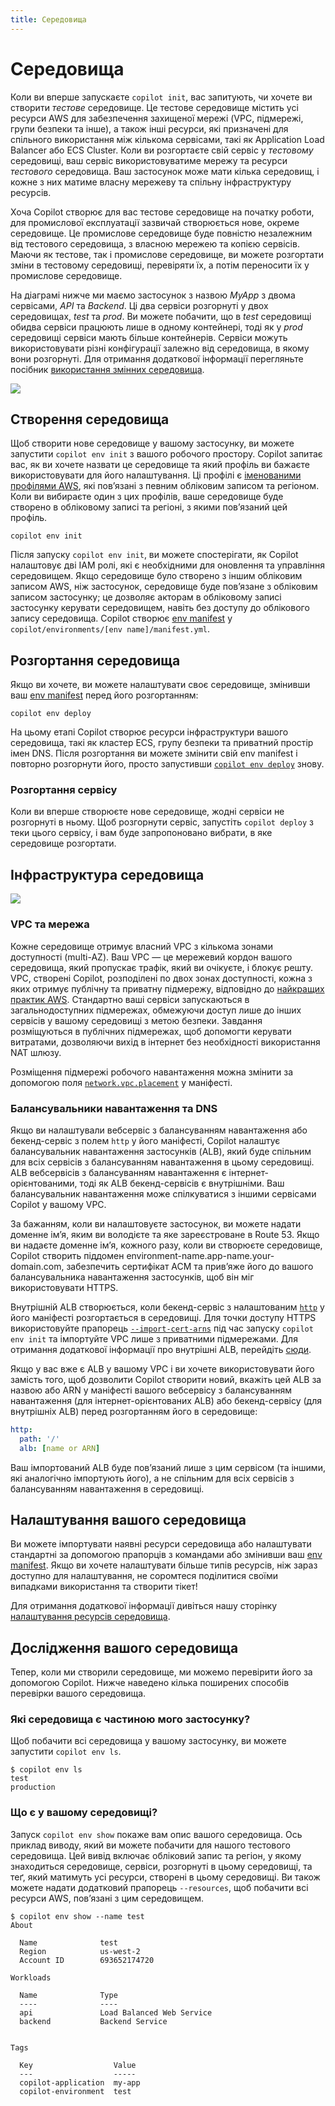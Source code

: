 ```yaml
---
title: Середовища
---
```


# Середовища

Коли ви вперше запускаєте `copilot init`, вас запитують, чи хочете ви створити _тестове_ середовище. Це тестове середовище містить усі ресурси AWS для забезпечення захищеної мережі (VPC, підмережі, групи безпеки та інше), а також інші ресурси, які призначені для спільного використання між кількома сервісами, такі як Application Load Balancer або ECS Cluster. Коли ви розгортаєте свій сервіс у _тестовому_ середовищі, ваш сервіс використовуватиме мережу та ресурси _тестового_ середовища. Ваш застосунок може мати кілька середовищ, і кожне з них матиме власну мережеву та спільну інфраструктуру ресурсів.

Хоча Copilot створює для вас тестове середовище на початку роботи, для промислової експлуатації зазвичай створюється нове, окреме середовище. Це промислове середовище буде повністю незалежним від тестового середовища, з власною мережею та копією сервісів. Маючи як тестове, так і промислове середовище, ви можете розгортати зміни в тестовому середовищі, перевіряти їх, а потім переносити їх у промислове середовище.

На діаграмі нижче ми маємо застосунок з назвою _MyApp_ з двома сервісами, _API_ та _Backend_. Ці два сервіси розгорнуті у двох середовищах, _test_ та _prod_. Ви можете побачити, що в _test_ середовищі обидва сервіси працюють лише в одному контейнері, тоді як у _prod_ середовищі сервіси мають більше контейнерів. Сервіси можуть використовувати різні конфігурації залежно від середовища, в якому вони розгорнуті. Для отримання додаткової інформації перегляньте посібник [використання змінних середовища](../../developing/environment-variables/).

![](https://user-images.githubusercontent.com/879348/85873795-7da9c480-b786-11ea-9990-9604a3cc5f01.png)

## Створення середовища

Щоб створити нове середовище у вашому застосунку, ви можете запустити `copilot env init` з вашого робочого простору. Copilot запитає вас, як ви хочете назвати це середовище та який профіль ви бажаєте використовувати для його налаштування. Ці профілі є [іменованими профілями AWS](https://docs.aws.amazon.com/cli/latest/userguide/cli-configure-profiles.html), які повʼязані з певним обліковим записом та регіоном. Коли ви вибираєте один з цих профілів, ваше середовище буде створено в обліковому записі та регіоні, з якими повʼязаний цей профіль.

```console
copilot env init
```

Після запуску `copilot env init`, ви можете спостерігати, як Copilot налаштовує дві IAM ролі, які є необхідними для оновлення та управління середовищем. Якщо середовище було створено з іншим обліковим записом AWS, ніж застосунок, середовище буде повʼязане з обліковим записом застосунку; це дозволяє акторам в обліковому записі застосунку керувати середовищем, навіть без доступу до облікового запису середовища. Copilot створює [env manifest](../../manifest/environment/) у `copilot/environments/[env name]/manifest.yml`.

## Розгортання середовища

Якщо ви хочете, ви можете налаштувати своє середовище, змінивши ваш [env manifest](../../manifest/environment/) перед його розгортанням:

```console
copilot env deploy
```

На цьому етапі Copilot створює ресурси інфраструктури вашого середовища, такі як кластер ECS, групу безпеки та приватний простір імен DNS. Після розгортання ви можете змінити свій env manifest і повторно розгорнути його, просто запустивши [`copilot env deploy`](../../commands/env-deploy/) знову.

### Розгортання сервісу

Коли ви вперше створюєте нове середовище, жодні сервіси не розгорнуті в ньому. Щоб розгорнути сервіс, запустіть `copilot deploy` з теки цього сервісу, і вам буде запропоновано вибрати, в яке середовище розгортати.

## Інфраструктура середовища

![](https://user-images.githubusercontent.com/879348/85873802-800c1e80-b786-11ea-8b2c-779b01abbaf4.png)


### VPC та мережа

Кожне середовище отримує власний VPC з кількома зонами доступності (multi-AZ). Ваш VPC — це мережевий кордон вашого середовища, який пропускає трафік, який ви очікуєте, і блокує решту. VPC, створені Copilot, розподілені по двох зонах доступності, кожна з яких отримує публічну та приватну підмережу, відповідно до [найкращих практик AWS](https://docs.aws.amazon.com/vpc/latest/userguide/vpc-security-best-practices.html). Стандартно ваші сервіси запускаються в загальнодоступних підмережах, обмежуючи доступ лише до інших сервісів у вашому середовищі з метою безпеки. Завдання розміщуються в публічних підмережах, щоб допомогти керувати витратами, дозволяючи вихід в інтернет без необхідності використання NAT шлюзу.

Розміщення підмережі робочого навантаження можна змінити за допомогою поля [`network.vpc.placement`](../../manifest/lb-web-service/#network-vpc-placement) у маніфесті.

### Балансувальники навантаження та DNS <a name="load-balancers-and-dns"></a>

Якщо ви налаштували вебсервіс з балансуванням навантаження або бекенд-сервіс з полем `http` у його маніфесті, Copilot налаштує балансувальник навантаження застосунків (ALB), який буде спільним для всіх сервісів з балансуванням навантаження в цьому середовищі. ALB вебсервісів з балансуванням навантаження є інтернет-орієнтованими, тоді як ALB бекенд-сервісів є внутрішніми. Ваш балансувальник навантаження може спілкуватися з іншими сервісами Copilot у вашому VPC.

За бажанням, коли ви налаштовуєте застосунок, ви можете надати доменне імʼя, яким ви володієте та яке зареєстроване в Route 53. Якщо ви надаєте доменне імʼя, кожного разу, коли ви створюєте середовище, Copilot створить піддомен environment-name.app-name.your-domain.com, забезпечить сертифікат ACM та привʼяже його до вашого балансувальника навантаження застосунків, щоб він міг використовувати HTTPS.

Внутрішній ALB створюється, коли бекенд-сервіс з налаштованим [`http`](../../manifest/backend-service/#http) у його маніфесті розгортається в середовищі. Для точки доступу HTTPS використовуйте прапорець [`--import-cert-arns`](../../commands/env-init/#what-are-the-flags) під час запуску `copilot env init` та імпортуйте VPC лише з приватними підмережами. Для отримання додаткової інформації про внутрішні ALB, перейдіть [сюди](../../developing/internal-albs/).

Якщо у вас вже є ALB у вашому VPC і ви хочете використовувати його замість того, щоб дозволити Copilot створити новий, вкажіть цей ALB за назвою або ARN у маніфесті вашого вебсервісу з балансуванням навантаження (для інтернет-орієнтованих ALB) або бекенд-сервісу (для внутрішніх ALB) перед розгортанням його в середовище:

```yaml
http:
  path: '/'
  alb: [name or ARN]
```

Ваш імпортований ALB буде повʼязаний лише з цим сервісом (та іншими, які аналогічно імпортують його), а не спільним для всіх сервісів з балансуванням навантаження в середовищі.

## Налаштування вашого середовища

Ви можете імпортувати наявні ресурси середовища або налаштувати стандартні за допомогою прапорців з командами або змінивши ваш [env manifest](../../manifest/environment/). Якщо ви хочете налаштувати більше типів ресурсів, ніж зараз доступно для налаштування, не соромтеся поділитися своїми випадками використання та створити тікет!

Для отримання додаткової інформації дивіться нашу сторінку [налаштування ресурсів середовища](../../developing/custom-environment-resources/).

## Дослідження вашого середовища

Тепер, коли ми створили середовище, ми можемо перевірити його за допомогою Copilot. Нижче наведено кілька поширених способів перевірки вашого середовища.

### Які середовища є частиною мого застосунку?

Щоб побачити всі середовища у вашому застосунку, ви можете запустити `copilot env ls`.

```console
$ copilot env ls
test
production
```

### Що є у вашому середовищі?

Запуск `copilot env show` покаже вам опис вашого середовища. Ось приклад виводу, який ви можете побачити для нашого тестового середовища. Цей вивід включає обліковий запис та регіон, у якому знаходиться середовище, сервіси, розгорнуті в цьому середовищі, та теґ, який матимуть усі ресурси, створені в цьому середовищі. Ви також можете надати додатковий прапорець `--resources`, щоб побачити всі ресурси AWS, повʼязані з цим середовищем.

```console
$ copilot env show --name test
About

  Name              test
  Region            us-west-2
  Account ID        693652174720

Workloads

  Name              Type
  ----              ----
  api               Load Balanced Web Service
  backend           Backend Service


Tags

  Key                  Value
  ---                  -----
  copilot-application  my-app
  copilot-environment  test
```
